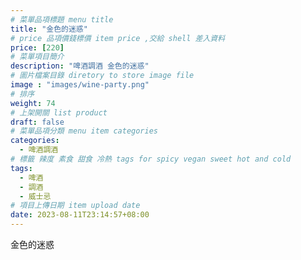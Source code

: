 ```yaml
---
# 菜單品項標題 menu title 
title: "金色的迷惑"
# price 品項價錢標價 item price ,交給 shell 差入資料
price: [220] 
# 菜單項目簡介 
description: "啤酒調酒 金色的迷惑"
# 圖片檔案目錄 diretory to store image file
image : "images/wine-party.png"
# 排序
weight: 74 
# 上架開關 list product 
draft: false
# 菜單品項分類 menu item categories 
categories:
  - 啤酒調酒 
# 標籤 辣度 素食 甜食 冷熱 tags for spicy vegan sweet hot and cold 
tags:
  - 啤酒
  - 調酒 
  - 威士忌
# 項目上傳日期 item upload date 
date: 2023-08-11T23:14:57+08:00
---
```


 金色的迷惑
